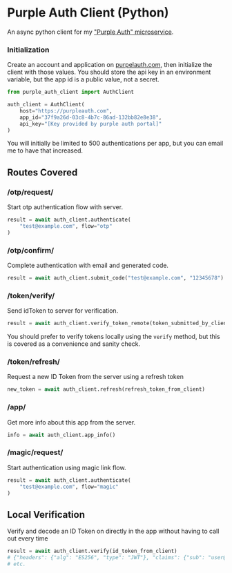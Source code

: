 # Purple Auth Client (Python)

An async python client for my ["Purple Auth"
microservice](https://purpleauth.com).


### Initialization

Create an account and application on [purpelauth.com](https://purpleauth.com),
then initialize the client with those values. You should store the api key in an
environment variable, but the app id is a public value, not a secret.

```python
from purple_auth_client import AuthClient

auth_client = AuthClient(
    host="https://purpleauth.com",
    app_id="37f9a26d-03c8-4b7c-86ad-132bb82e8e38",
    api_key="[Key provided by purple auth portal]"
)
```
 
You will initially be limited to 500 authentications per app, but you can email
me to have that increased.

## Routes Covered

### /otp/request/

Start otp authentication flow with server.

```python
result = await auth_client.authenticate(
    "test@example.com", flow="otp"
)
```

### /otp/confirm/

Complete authentication with email and generated code.

```python
result = await auth_client.submit_code("test@example.com", "12345678")
```

### /token/verify/

Send idToken to server for verification.

```python
result = await auth_client.verify_token_remote(token_submitted_by_client)
```

You should prefer to verify tokens locally using the `verify` method, but this
is covered as a convenience and sanity check.

### /token/refresh/

Request a new ID Token from the server using a refresh token

```python
new_token = await auth_client.refresh(refresh_token_from_client)
```


### /app/

Get more info about this app from the server.

```python
info = await auth_client.app_info()
```


### /magic/request/

Start authentication using magic link flow.

```python
result = await auth_client.authenticate(
    "test@example.com", flow="magic"
)
```


## Local Verification

Verify and decode an ID Token on directly in the app without having to
call out every time

```python
result = await auth_client.verify(id_token_from_client)
# {"headers": {"alg": "ES256", "type": "JWT"}, "claims": {"sub": "user@email.com", "exp": "test@example.com"}
# etc.

```

